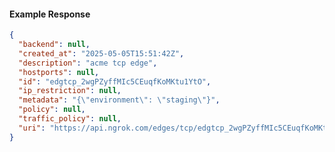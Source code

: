 <!-- Code generated for API Clients. DO NOT EDIT. -->

#### Example Response

```json
{
  "backend": null,
  "created_at": "2025-05-05T15:51:42Z",
  "description": "acme tcp edge",
  "hostports": null,
  "id": "edgtcp_2wgPZyffMIc5CEuqfKoMKtu1YtO",
  "ip_restriction": null,
  "metadata": "{\"environment\": \"staging\"}",
  "policy": null,
  "traffic_policy": null,
  "uri": "https://api.ngrok.com/edges/tcp/edgtcp_2wgPZyffMIc5CEuqfKoMKtu1YtO"
}
```

